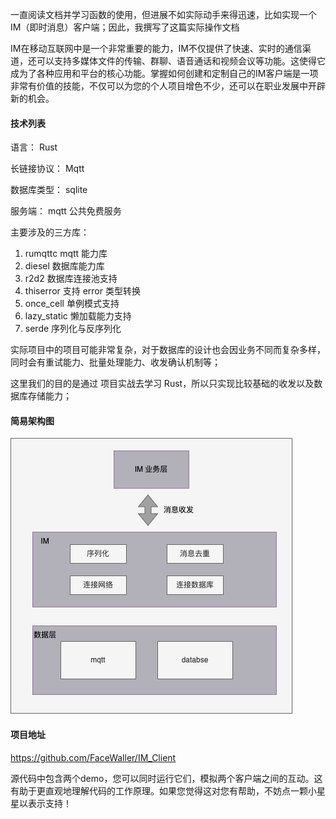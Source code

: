 一直阅读文档并学习函数的使用，但进展不如实际动手来得迅速，比如实现一个 IM（即时消息）客户端；因此，我撰写了这篇实际操作文档

IM在移动互联网中是一个非常重要的能力，IM不仅提供了快速、实时的通信渠道，还可以支持多媒体文件的传输、群聊、语音通话和视频会议等功能。这使得它成为了各种应用和平台的核心功能。掌握如何创建和定制自己的IM客户端是一项非常有价值的技能，不仅可以为您的个人项目增色不少，还可以在职业发展中开辟新的机会。



#### 技术列表

语言： Rust

长链接协议： Mqtt

数据库类型： sqlite

服务端： mqtt 公共免费服务

主要涉及的三方库：

1. rumqttc   		mqtt 能力库
2. diesel	   		数据库能力库
3. r2d2                数据库连接池支持
4. thiserror		支持 error 类型转换
5. once_cell       单例模式支持
6. lazy_static      懒加载能力支持
7. serde              序列化与反序列化



实际项目中的项目可能非常复杂，对于数据库的设计也会因业务不同而复杂多样，同时会有重试能力、批量处理能力、收发确认机制等；

这里我们的目的是通过 项目实战去学习 Rust，所以只实现比较基础的收发以及数据库存储能力；

#### 简易架构图

![im](https://github.com/FaceWaller/blogImages/raw/master/readme/simpleim.png)



#### 项目地址

https://github.com/FaceWaller/IM_Client



源代码中包含两个demo，您可以同时运行它们，模拟两个客户端之间的互动。这有助于更直观地理解代码的工作原理。如果您觉得这对您有帮助，不妨点一颗小星星以表示支持！




